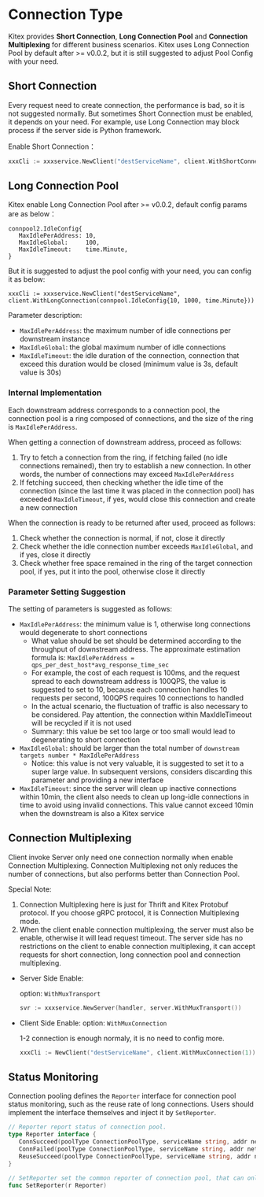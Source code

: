 # Connection Type

Kitex provides **Short Connection**,  **Long Connection Pool** and **Connection Multiplexing** for different business scenarios. Kitex uses Long Connection Pool by default after >= v0.0.2, but it is still suggested to adjust Pool Config with your need.

## Short Connection

Every request need to create connection, the performance is bad, so it is not suggested normally. But sometimes Short Connection must be enabled, it depends on your need. For example, use Long Connection may block process if the server side is Python framework.

Enable Short Connection：

```go
xxxCli := xxxservice.NewClient("destServiceName", client.WithShortConnection())
```

## Long Connection Pool

Kitex enable Long Connection Pool after >= v0.0.2, default config params are as below：

```
connpool2.IdleConfig{
   MaxIdlePerAddress: 10,
   MaxIdleGlobal:     100,
   MaxIdleTimeout:    time.Minute,
}
```

But it is suggested to adjust the pool config with your need, you can config it as below:

```
xxxCli := xxxservice.NewClient("destServiceName", client.WithLongConnection(connpool.IdleConfig{10, 1000, time.Minute}))
```

Parameter description:

- `MaxIdlePerAddress`: the maximum number of idle connections per downstream instance
- `MaxIdleGlobal`: the global maximum number of idle connections
- `MaxIdleTimeout`: the idle duration of the connection, connection that exceed this duration would be closed (minimum value is 3s, default value is 30s)

### Internal Implementation

Each downstream address corresponds to a connection pool, the connection pool is a ring composed of connections, and the size of the ring is `MaxIdlePerAddress`.

When getting a connection of downstream address, proceed as follows:
1. Try to fetch a connection from the ring, if fetching failed (no idle connections remained), then try to  establish a new connection. In other words, the number of connections may exceed `MaxIdlePerAddress`
2. If fetching succeed, then checking whether the idle time of the connection (since the last time it was placed in the connection pool) has exceeded `MaxIdleTimeout`, if yes, would close this connection and create a new connection

When the connection is ready to be returned after used, proceed as follows:

1. Check whether the connection is normal, if not, close it directly
2. Check whether the idle connection number exceeds  `MaxIdleGlobal`, and if yes, close it directly
3. Check whether free space remained in the ring of the target connection pool, if yes, put it into the pool, otherwise close it directly

### Parameter Setting Suggestion

The setting of parameters is suggested as follows:
- `MaxIdlePerAddress`: the minimum value is 1, otherwise long connections would degenerate to short connections
  - What value should be set should be determined according to the throughput of downstream address. The approximate estimation formula is: `MaxIdlePerAddress = qps_per_dest_host*avg_response_time_sec`
  - For example, the cost of each request is 100ms, and the request spread to each downstream address is 100QPS, the value is suggested to set to 10, because each connection handles 10 requests per second, 100QPS requires 10 connections to handled
  - In the actual scenario, the fluctuation of traffic is also necessary to be considered. Pay attention, the connection within MaxIdleTimeout will be recycled if it is not used
  - Summary: this value be set too large or too small would lead to degenerating to short connection
- `MaxIdleGlobal`: should be larger than the total number of `downstream targets number * MaxIdlePerAddress`
  - Notice: this value is not very valuable, it is suggested to set it to a super large value. In subsequent versions, considers discarding this parameter and providing a new interface
- `MaxIdleTimeout`: since the server will clean up inactive connections within 10min, the client also needs to clean up long-idle connections in time to avoid using invalid connections. This value cannot exceed 10min when the downstream is also a Kitex service

## Connection Multiplexing

Client invoke Server only need one connection normally when enable Connection Multiplexing. Connection Multiplexing not only reduces the number of connections, but also performs better than Connection Pool.

Special Note:

1. Connection Multiplexing here is just for Thrift and Kitex Protobuf protocol. If you choose gRPC protocol, it is Connection Multiplexing mode.
2. When the client enable connection multiplexing, the server must also be enable, otherwise it will lead request timeout. The server side has no restrictions on the client to enable connection multiplexing, it can accept requests for short connection, long connection pool and connection multiplexing.

- Server Side Enable:

  option: `WithMuxTransport`

  ```go
  svr := xxxservice.NewServer(handler, server.WithMuxTransport())
  ```

- Client Side Enable:
  option: `WithMuxConnection`

  1-2 connection is enough normaly, it is no need to config more.

  ```go
  xxxCli := NewClient("destServiceName", client.WithMuxConnection(1))
  ```

## 

## Status Monitoring

Connection pooling defines the `Reporter` interface for connection pool status monitoring, such as the reuse rate of long connections.
Users should implement the interface themselves and inject it by `SetReporter`.

```go
// Reporter report status of connection pool.
type Reporter interface {
   ConnSucceed(poolType ConnectionPoolType, serviceName string, addr net.Addr)
   ConnFailed(poolType ConnectionPoolType, serviceName string, addr net.Addr)
   ReuseSucceed(poolType ConnectionPoolType, serviceName string, addr net.Addr)
}

// SetReporter set the common reporter of connection pool, that can only be set once.
func SetReporter(r Reporter)
```

